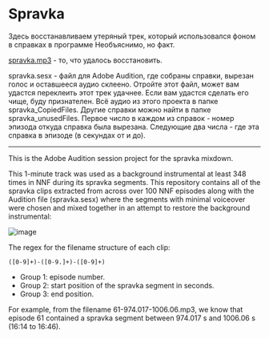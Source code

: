 # Spravka

Здесь восстанавливаем утеряный трек, который использовался фоном в справках в программе Необъяснимо, но факт.

[spravka.mp3](https://github.com/mitin001/spravka/raw/refs/heads/main/spravka.mp3) - то, что удалось восстановить.

spravka.sesx - файл для Adobe Audition, где собраны справки, вырезан голос и оставшееся аудио склеено. Отройте этот файл, может вам удастся переклеить этот трек удачнее. Если вам удастся сделать его чище, буду признателен. Всё аудио из этого проекта в папке spravka_CopiedFiles. Другие справки можно найти в папке spravka_unusedFiles. Первое число в каждом из справок - номер эпизода откуда справка была вырезана. Следующие два числа - где эта справка в эпизоде (в секундах от и до).

----

This is the Adobe Audition session project for the spravka mixdown.

This 1-minute track was used as a background instrumental at least 348 times in NNF during its spravka segments. This repository contains all of the spravka clips extracted from across over 100 NNF episodes along with the Audition file (spravka.sesx) where the segments with minimal voiceover were chosen and mixed together in an attempt to restore the background instrumental:

![image](https://github.com/user-attachments/assets/31bb5e9e-7a70-4e5c-bb1b-10c80700af8e)

The regex for the filename structure of each clip:

```re
([0-9]+)-([0-9.]+)-([0-9]+)
```

* Group 1: episode number.
* Group 2: start position of the spravka segment in seconds.
* Group 3: end position.

For example, from the filename 61-974.017-1006.06.mp3, we know that episode 61 contained a spravka segment between 974.017 s and 1006.06 s (16:14 to 16:46).

